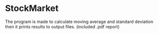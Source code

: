 # StockMarket
 The program is made to calculate moving average and standard deviation then it prints results to output files. (included .pdf report)
